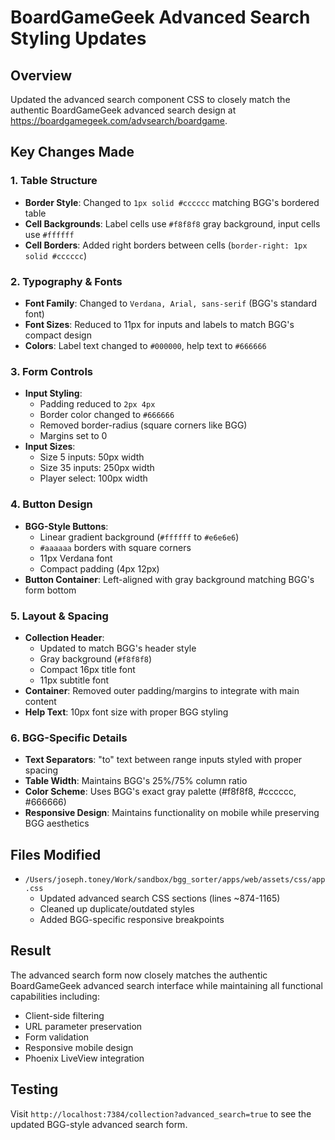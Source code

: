 # BoardGameGeek Advanced Search Styling Updates

## Overview
Updated the advanced search component CSS to closely match the authentic BoardGameGeek advanced search design at https://boardgamegeek.com/advsearch/boardgame.

## Key Changes Made

### 1. Table Structure
- **Border Style**: Changed to `1px solid #cccccc` matching BGG's bordered table
- **Cell Backgrounds**: Label cells use `#f8f8f8` gray background, input cells use `#ffffff`
- **Cell Borders**: Added right borders between cells (`border-right: 1px solid #cccccc`)

### 2. Typography & Fonts
- **Font Family**: Changed to `Verdana, Arial, sans-serif` (BGG's standard font)
- **Font Sizes**: Reduced to 11px for inputs and labels to match BGG's compact design
- **Colors**: Label text changed to `#000000`, help text to `#666666`

### 3. Form Controls
- **Input Styling**: 
  - Padding reduced to `2px 4px`
  - Border color changed to `#666666`
  - Removed border-radius (square corners like BGG)
  - Margins set to 0
- **Input Sizes**: 
  - Size 5 inputs: 50px width
  - Size 35 inputs: 250px width
  - Player select: 100px width

### 4. Button Design
- **BGG-Style Buttons**: 
  - Linear gradient background (`#ffffff` to `#e6e6e6`)
  - `#aaaaaa` borders with square corners
  - 11px Verdana font
  - Compact padding (4px 12px)
- **Button Container**: Left-aligned with gray background matching BGG's form bottom

### 5. Layout & Spacing
- **Collection Header**: 
  - Updated to match BGG's header style
  - Gray background (`#f8f8f8`)
  - Compact 16px title font
  - 11px subtitle font
- **Container**: Removed outer padding/margins to integrate with main content
- **Help Text**: 10px font size with proper BGG styling

### 6. BGG-Specific Details
- **Text Separators**: "to" text between range inputs styled with proper spacing
- **Table Width**: Maintains BGG's 25%/75% column ratio
- **Color Scheme**: Uses BGG's exact gray palette (#f8f8f8, #cccccc, #666666)
- **Responsive Design**: Maintains functionality on mobile while preserving BGG aesthetics

## Files Modified
- `/Users/joseph.toney/Work/sandbox/bgg_sorter/apps/web/assets/css/app.css`
  - Updated advanced search CSS sections (lines ~874-1165)
  - Cleaned up duplicate/outdated styles
  - Added BGG-specific responsive breakpoints

## Result
The advanced search form now closely matches the authentic BoardGameGeek advanced search interface while maintaining all functional capabilities including:
- Client-side filtering
- URL parameter preservation  
- Form validation
- Responsive mobile design
- Phoenix LiveView integration

## Testing
Visit `http://localhost:7384/collection?advanced_search=true` to see the updated BGG-style advanced search form.
